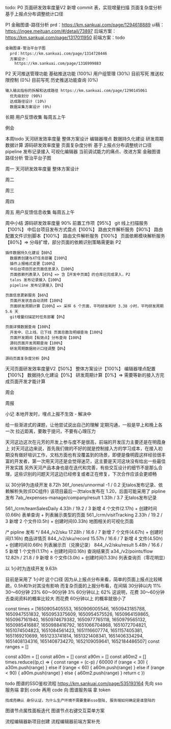 todo: 
  P0
    页面研发效率度量V2
      新增 commit 表，实现增量扫描
      页面复杂度分析
      基于上报点分布调整统计口径

  P1
    金融图谱-路径分析
      prd：https://km.sankuai.com/page/1294618889
      ui稿：https://ingee.meituan.com/#/detail/73897
      后端方案：https://km.sankuai.com/page/1317011950
      前端方案：todo
    
    金融图谱-管治平台子图
      prd：https://km.sankuai.com/page/1314728446
      方案设计：
        https://km.sankuai.com/page/1316999883

  P2
    天河推送管理功能
      基础推送功能 (100%)
      用户组管理 (30%) 目前写死
      推送权限控制 (0%) 目前写死
      历史推送功能查询 (0%) 
    
    输入输出指标的拆解和达成路径 https://km.sankuai.com/page/1290145061
      优先级划分 (90%)
      达成路径设计 (10%)
      数据采集方案设计 (0%)

  长期
    用户反馈收集 每周五上午

例会
  
本周todo
  天河研发效率度量
    整体方案设计
    编辑器埋点
    数据持久化建设
    研发周期数据计算
  源码研发效率度量
    页面复杂度分析
    基于上报点分布调整统计口径
    pipeline 发布记录接入
  可视化编辑器
    当前调试能力的痛点、改进方案
  金融图谱
    路径分析
    管治平台子图

周一 
  天河研发效率度量
    整体方案设计

周二

周三

周四

周五
  用户反馈信息收集 每周五上午
  
周中小结
  源码研发效率度量 90%
    前置工作项【95%】
      git 线上扫描服务【100%】
      中后台项目发布方式盘点【100%】
      路由文件解析服务【90%】
        路由配置文件识别脚本【100%】
        路由文件解析服务【100%】
        页面依赖模块解析服务【80%】=> 分母扩增，部分页面的依赖识别策略需更新 P2

    插件数据持久化建设【80%】
      数据表创建与XT任务部署【100%】
      插件上报格式变更【100%】
      中后台项目历史页面信息录入【100%】
      页面依赖列表录入【45%】=> 含【开发中页面】的仓库已完成录入，P2
      talos 发布记录接入【100%】
      pipeline 发布记录接入【0%】

    页面信息更新服务【66%】
      页面开发状态自动流转【100%】
      页面研发周期计算【100%】=> 采样 6 个页面，平均研发耗时 3.38 小时，平均研发周期 5.6 天
      git增量扫描定时任务部署【0%】
    
    页面详情数据查询【100%】
      开发中、已上线、已下线 页面总数及明细查询【100%】
      页面开发期间【有效点】分布查询【100%】
      源码页面开发周期查询【100%】
      研发周期数据统计口径调整【0%】
    
    源码页面复杂度分析【0%】
  
  天河页面研发效率度量V2【50%】
    整体方案设计【100%】
    编辑器埋点配置【100%】
    数据持久化建设【0%】
    研发周期计算【0%】=> 需要等新的接入方完成页面开发才能计算
  
周会

周报

小记
  本地开发时，埋点上报不生效 - 解决中


  给一些渐进式的课题，让他尝试说出自己的理解
  定期沟通，一般是早上和晚上各一次
  拉近距离，要敢于提问，不要有心理压力


  天河这边这次在元芳的开发上参与度不是很高，前端的开发压力主要还是在明霞身上
  对天河这边来说，首先我们做的不好的就是控制接入方的学习成本，在接入初期没有做好培训工作，文档方面也有没覆盖到的场景，即便是像明霞这样经验很丰富的开发者，第一次用天河还是会觉得迷茫，这主要是天河这块没有给出一些最佳开发实践
  另外天河产品本身也是在迭代和完善，有些交互设计的细节不是那么合理，这些识别的问题天河这边已经修复或者正在修复，下次合作应该会更顺畅


  以 30分钟为连续开发 8.72h
  36f_/ones/unnormal                      -1 / 0.2        无talos发布记录、依赖解析失败(EDC组件)  该项目最后一次talos发布在 1.20，后面可能采用了 pipline 发布
  7ab_/expenses-manage/company/result     1.33h / 3.7      无talos发布记录

  561_/crm/teamSalesDaily                 4.33h / 19.2 / 3   新增 4 个文件(2.17h) + 创建时间(0.66h)   表单查询 + 列表展示类型的页面
  561_/crm/visitTracking                  2.33h / 19.2 / 3   新增 2 个文件(0.5h) + 创建时间(0.33h)    地图相关的可视化页面
  
  /* pipline 发布 */
  844_/v2/sku                             17.28h / 16.6 / 7   新增 7 个文件(4.67h) + 创建时间(1.16h)   商品详情页
  844_/v2/sku/record                      15.57h / 16.6 / 7   新增 4 文件(4.50h) + 创建时间(0.66h)     列表展示页（兑换记录）
  844_/v2/sku/result                      5.48h / 16.6 / 5   新增 1 个文件(1.17h) + 创建时间(0.16h)   查询结果页
  a34_/v2/points/flow                     12.82h / 21.8 / 9   新增 8 个文件(3.0h) + 创建时间(1.33h)    列表查询页（零花明显）

  以 1小时为连续开发 9.63h

  目前是采用了 1小时 这个口径
  因为从上报点分布来看，简单的页面上报点比较稀疏，0.5h和1h对其没有影响
  而复杂页面的上报分布看，在间隔
  30分钟以内 11%
  30～60分钟 23%
  60～90分钟 3%
  60分钟以上 62%
  这说明，花费 30～60分钟 去查阅资料的概率比较大
  而花费 60分钟以上 的概率就很小了




const times = [1650905405553, 1650906005546, 1650943185788, 1650947551832, 1650953375609, 1650954575526, 1650964159865, 1650967161940, 1650974679382, 1650977765118, 1650979565132, 1650985416887, 1650988416792, 1651066704868, 1651072704821, 1651074504823, 1651084561423, 1651116607774, 1651157405381, 1651169210699, 1651233741814, 1651321408341, 1651406334294, 1651408134316, 1651408734270, 1652109059641, 1652184486507]
const ranges = []

const a30m = []
const a60m = []
const a90m = []
const a60m2 = []
times.reduce((p,c) => {
  const range = (c-p) / 60000
  if (range < 30) { a30m.push(range) }
  else if (range < 60) { a60m.push(range) }
  else if (range < 90) { a90m.push(range) }
  else { a60m2.push(range) }
  return c
})



todo
  图谱的SSO鉴权流程 https://km.sankuai.com/page/535193164
    先向 sso服务端 拿到 code
    再用 code 向 图谱服务端 拿 token

    找成亮确认 身份认证，为什么生产环境不需要重新sso登陆, 服务端如何确定是谁登陆的
  图谱节点属性面板迭代
  图谱节点右键交互菜单方案

  流程编辑器新项目创建
  流程编辑器前端方案补充